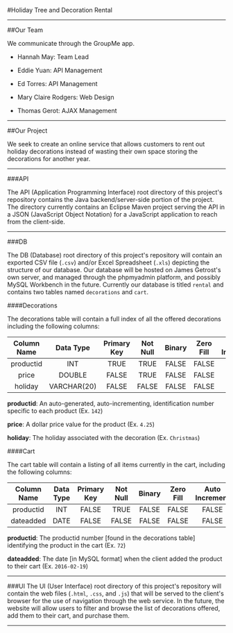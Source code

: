 #Holiday Tree and Decoration Rental

---

##Our Team

We communicate through the GroupMe app.

- Hannah May: Team Lead

- Eddie Yuan: API Management

- Ed Torres: API Management

- Mary Claire Rodgers: Web Design

- Thomas Gerot: AJAX Management

---

##Our Project

We seek to create an online service that allows customers to rent out holiday decorations instead of wasting their own space storing the decorations for another year.

---

###API

The API (Application Programming Interface) root directory of this project's repository contains the Java backend/server-side portion of the project. The directory currently contains an Eclipse Maven project serving the API in a JSON (JavaScript Object Notation) for a JavaScript application to reach from the client-side.

---

###DB

The DB (Database) root directory of this project's repository will contain an exported CSV file (`.csv`) and/or Excel Spreadsheet (`.xls`) depicting the structure of our database. Our database will be hosted on James Getrost's own server, and managed through the phpmyadmin platform, and possibly MySQL Workbench in the future. Currently our database is titled `rental` and contains two tables named `decorations` and `cart`.

####Decorations

The decorations table will contain a full index of all the offered decorations including the following columns:

| Column Name | Data Type | Primary Key | Not Null | Binary | Zero Fill | Auto Increment | Default Value |
|:-----------:|:-----------:|:-----------:|:--------:|:------:|:---------:|:--------------:|:-------------:|
| productid | INT | TRUE | TRUE | FALSE | FALSE | TRUE | NONE |
| price | DOUBLE | FALSE | TRUE | FALSE | FALSE | FALSE | 0.00 |
| holiday | VARCHAR(20) | FALSE | FALSE | FALSE | FALSE | FALSE | NULL |

**productid**: An auto-generated, auto-incrementing, identification number specific to each product (Ex. `142`)

**price**: A dollar price value for the product (Ex. `4.25`)

**holiday**: The holiday associated with the decoration (Ex. `Christmas`)

####Cart

The cart table will contain a listing of all items currently in the cart, including the following columns:

| Column Name | Data Type | Primary Key | Not Null | Binary | Zero Fill | Auto Increment | Default Value |
|:-----------:|:---------:|:-----------:|:--------:|:------:|:---------:|:--------------:|:-------------:|
| productid | INT | FALSE | TRUE | FALSE | FALSE | FALSE | NONE |
| dateadded | DATE | FALSE | FALSE | FALSE | FALSE | FALSE | NULL |

**productid**: The productid number [found in the decorations table] identifying the product in the cart (Ex. `72`)

**dateadded**: The date [in MySQL format] when the client added the product to their cart (Ex. `2016-02-19`)

---

###UI
The UI (User Interface) root directory of this project's repository will contain the web files (`.html`, `.css`, and `.js`) that will be served to the client's browser for the use of navigation through the web service. In the future, the website will allow users to filter and browse the list of decorations offered, add them to their cart, and purchase them.

---
